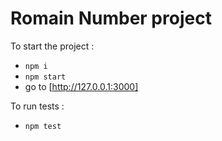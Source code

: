# Romain Number project

To start the project :

- `npm i`
- `npm start`
- go to [http://127.0.0.1:3000]

To run tests :

- `npm test`
